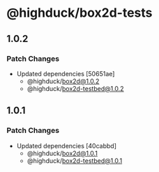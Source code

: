 # @highduck/box2d-tests

## 1.0.2

### Patch Changes

- Updated dependencies [50651ae]
  - @highduck/box2d@1.0.2
  - @highduck/box2d-testbed@1.0.2

## 1.0.1

### Patch Changes

- Updated dependencies [40cabbd]
  - @highduck/box2d@1.0.1
  - @highduck/box2d-testbed@1.0.1

